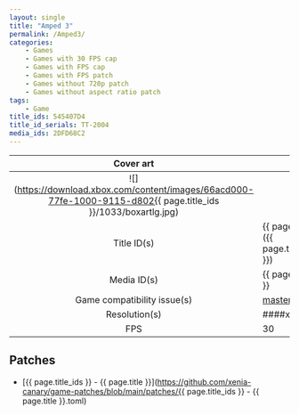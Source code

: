```yaml
---
layout: single
title: "Amped 3"
permalink: /Amped3/
categories:
    - Games
    - Games with 30 FPS cap
    - Games with FPS cap
    - Games with FPS patch
    - Games without 720p patch
    - Games without aspect ratio patch
tags:
    - Game
title_ids: 545407D4
title_id_serials: TT-2004
media_ids: 2DFD68C2
---
```


| Cover art                   |                                                                                    |
| :-------:                   | :-                                                                                 |
| ![](https://download.xbox.com/content/images/66acd000-77fe-1000-9115-d802{{ page.title_ids }}/1033/boxartlg.jpg) |
| Title ID(s)                 | {{ page.title_ids }} ({{ page.title_id_serials }})                                 |
| Media ID(s)                 | {{ page.media_ids }}                                                               |
| Game compatibility issue(s) | [master](https://github.com/xenia-project/game-compatibility/issues/239)           |
| Resolution(s)               | ####x###                                                                           |
| FPS                         | 30                                                                                 |

## Patches
* [{{ page.title_ids }} - {{ page.title }}](https://github.com/xenia-canary/game-patches/blob/main/patches/{{ page.title_ids }} - {{ page.title }}.toml)
